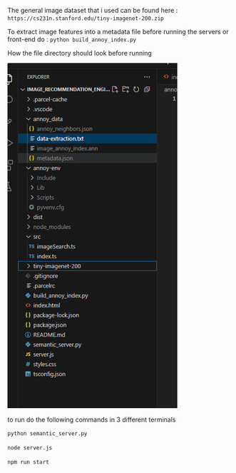 The general image dataset that i used can be found here : ``` https://cs231n.stanford.edu/tiny-imagenet-200.zip ```

To extract image features into a metadata file before running the servers or front-end do : ```python build_annoy_index.py```


How the file directory should look before running

![How the file directory should look before running](FileDirectory.png)


to run do the following commands in 3 different terminals

```
python semantic_server.py

node server.js

npm run start
```
